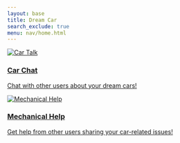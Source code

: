 ```yaml
---
layout: base
title: Dream Car 
search_exclude: true
menu: nav/home.html
---
```


<section id="featured-cars" class="pb-20 bg-gray-100 h-screen flex items-center">
    <div class="w-full grid items-stretch justify-center space-x-4 h-full grid-cols-2">
        <!-- Car Talk Card -->
        <a href="{{site.baseurl}}/Chat" class=" h-full bg-white rounded-lg shadow-lg overflow-hidden transform transition-transform duration-500 hover:shadow-inner">
            <img src="https://exclusivecarregistry.com/render-images?imgid=262153" alt="Car Talk" class="w-full h-3/4 object-cover">
            <div class="p-6">
                <h3 class="text-3xl font-bold mb-2">Car Chat</h3>
                <p class="text-xl text-gray-700">Chat with other users about your dream cars!</p>
            </div>
        </a>
        <!-- Mechanical Help Card -->
        <a href="{{site.baseurl}}/mechanical-help" class="h-full bg-white rounded-lg shadow-lg overflow-hidden transform transition-transform duration-500 hover:shadow-inner">
            <img src="https://img.freepik.com/free-vector/pliers-hammer-screwdriver-cartoon-icon-illustration-tools-object-icon-concept-isolated-flat-cartoon-style_138676-2155.jpg" alt="Mechanical Help" class="w-full h-3/4 object-cover">
            <div class="p-6">
                <h3 class="text-3xl font-bold mb-2">Mechanical Help</h3>
                <p class="text-xl text-gray-700">Get help from other users sharing your car-related issues!</p>
            </div>
        </a>
    </div>
</section>

